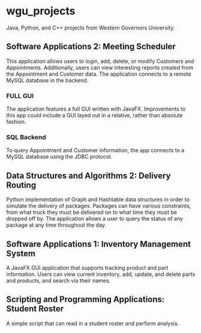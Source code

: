 # wgu_projects

Java, Python, and C++ projects from Western Governors University.

## Software Applications 2: Meeting Scheduler

This application allows users to login, add,
delete, or modify Customers and Appointments.
Additionally, users can view interesting reports
created from the Appointment and Customer data.
The application connects to a remote MySQL
database in the backend.

### FULL GUI

The application features a full GUI written with
JavaFX. Improvements to this app could include a
GUI layed out in a relative, rather than absolute fashion.

### SQL Backend

To query Appointment and Customer information, the
app connects to a MySQL database using the JDBC
protocol.  

## Data Structures and Algorithms 2: Delivery Routing

Python implementation of Graph and Hashtable data
structures in order to simulate the delivery of
packages. Packages can have various constraints,
from what truck they must be delivered on to what
time they must be dropped off by. The application
allows a user to query the status of any package
at any time throughout the day.

## Software Applications 1: Inventory Management System

A JavaFX GUI application that supports tracking
product and part information. Users can view
current inventory, add, update, and delete parts
and products, and search via their names.  

## Scripting and Programming Applications: Student Roster

A simple script that can read in a student roster
and perform analysis.
